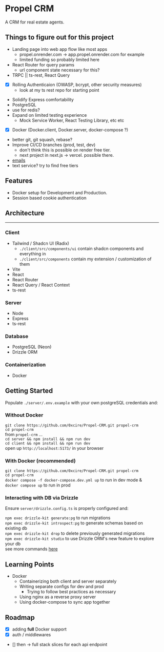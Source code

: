 # Propel CRM

A CRM for real estate agents.

## Things to figure out for this project

- Landing page into web app flow like most apps
  - propel.onrender.com -> app.propel.onrender.com for example
  - limited funding so probably limited here
- React Router for query params
  - url component state necessary for this?
- TRPC || ts-rest, React Query
- [x] Rolling Authenticaion (OWASP, bcrypt, other security measures)
  - look at my ts rest repo for starting point
- Solidify Express comfortability
- PostgreSQL
- use for redis?
- Expand on limited testing experience
  - Mock Service Worker, React Testing Library, etc etc
- [x] Docker (Docker.client, Docker.server, docker-compose ?)
- better git, git squash, rebase?
- Improve CI/CD branches (prod, test, dev)
  - don't think this is possible on render free tier.
  - next project in next.js -> vercel. possible there.
- [emails](https://resend.com/)
- text service? try to find free tiers

## Features

- Docker setup for Development and Production.
- Session based cookie authentication

## Architecture

---

### Client

- Tailwind / Shadcn UI (Radix)
  - `./client/src/components/ui` contain shadcn components and everything in
  - `./client/src/components` contain my extension / customization of them
- Vite
- React
- React Router
- React Query / React Context
- ts-rest

### Server

- Node
- Express
- ts-rest

### Database

- PostgreSQL (Neon)
- Drizzle ORM

### Containerization

- Docker

## Getting Started

Populate `./server/.env.example` with your own postgreSQL credentials and:

### Without Docker

`git clone https://github.com/0xcire/Propel-CRM.git propel-crm` \
`cd propel-crm` \
from `propel-crm` ... \
`cd server && npm install && npm run dev` \
`cd client && npm install && npm run dev` \
open up `http://localhost:5173/` in your browser

### With Docker (recommended)

`git clone https://github.com/0xcire/Propel-CRM.git propel-crm` \
`cd propel-crm` \
`docker compose -f docker-compose.dev.yml up` to run in dev mode & \
`docker compose up` to run in prod

### Interacting with DB via Drizzle

Ensure `server/drizzle.config.ts` is properly configured and:

`npm exec drizzle-kit generate:pg` to run migrations \
`npm exec drizzle-kit introspect:pg` to generate schemas based on existing db \
`npm exec drizzle-kit drop` to delete previously generated migrations \
`npm exec drizzle-kit studio` to use Drizzle ORM's new feature to explore your db \
see more commands [here](https://orm.drizzle.team/kit-docs/commands)

## Learning Points

- Docker
  - Containerizing both client and server separately
  - Writing separate configs for dev and prod
    - Trying to follow best practices as necessary
  - Using nginx as a reverse proxy server
  - Using docker-compose to sync app together

<!-- ## Successes -->

<!-- ## Issues -->

## Roadmap

- [x] adding **full** Docker support
- [x] auth / middlewares
- [] then -> full stack slices for each api endpoint
